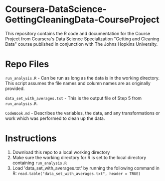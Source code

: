 # Coursera-DataScience-GettingCleaningData-CourseProject
This repository contains the R code and documentation for the Course Project from Coursera's Data Science Specialization "Getting and Cleaning Data" course published in conjunction with The Johns Hopkins University.

# Repo Files
`run_analysis.R` - Can be run as long as the data is in the working directory. This script assumes the file names and column names are as originally provided.

`data_set_with_averages.txt` - This is the output file of Step 5 from `run_analysis.R`.

`CodeBook.md` - Describes the variables, the data, and any transformations or work which was performed to clean up the data.


# Instructions
1. Download this repo to a local working directory
2. Make sure the working directory for R is set to the local directory containing `run_analysis.R`
3. Load 'data_set_with_averages.txt' by running the following command in R: `read.table("data_set_with_averages.txt", header = TRUE)`
